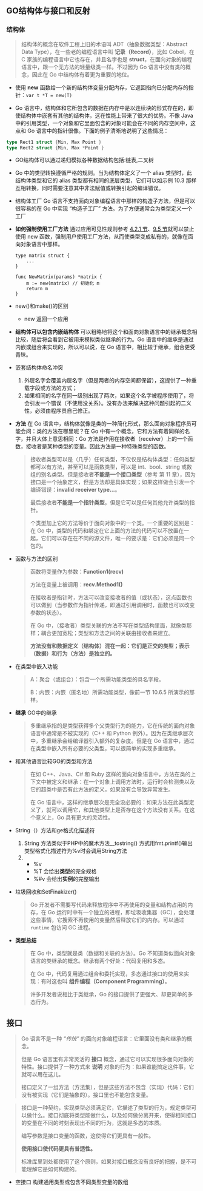 ## GO结构体与接口和反射

### 结构体

> 结构体的概念在软件工程上旧的术语叫 ADT（抽象数据类型：Abstract Data Type），在一些老的编程语言中叫 **记录（Record）**，比如 Cobol，在 C 家族的编程语言中它也存在，并且名字也是 **struct**，在面向对象的编程语言中，跟一个无方法的轻量级类一样。不过因为 Go 语言中没有类的概念，因此在 Go 中结构体有着更为重要的地位。

- 使用 **new** 函数给一个新的结构体变量分配内存，它返回指向已分配内存的指针：`var t *T = new(T)`

- Go 语言中，结构体和它所包含的数据在内存中是以连续块的形式存在的，即使结构体中嵌套有其他的结构体，这在性能上带来了很大的优势。不像 Java 中的引用类型，一个对象和它里面包含的对象可能会在不同的内存空间中，这点和 Go 语言中的指针很像。下面的例子清晰地说明了这些情况：

```go
type Rect1 struct {Min, Max Point }
type Rect2 struct {Min, Max *Point }
```

- GO结构体可以通过递归模拟各种数据结构包括:链表,二叉树

- Go 中的类型转换遵循严格的规则。当为结构体定义了一个 alias 类型时，此结构体类型和它的 alias 类型都有相同的底层类型，它们可以如示例 10.3 那样互相转换，同时需要注意其中非法赋值或转换引起的编译错误。

- 结构体工厂  Go 语言不支持面向对象编程语言中那样的构造子方法，但是可以很容易的在 Go 中实现 “构造子工厂” 方法。为了方便通常会为类型定义一个工厂

- **如何强制使用工厂方法**  通过应用可见性规则参考 [4.2.1 节](https://golangcaff.com/docs/the-way-to-go/the-basic-structure-and-elements-of-the-go-program/25)、[9.5 节](https://golangcaff.com/docs/the-way-to-go/92-regexp-package/74)就可以禁止使用 new 函数，强制用户使用工厂方法，从而使类型变成私有的，就像在面向对象语言中那样。

  ~~~
  type matrix struct {
      ...
  }
  
  func NewMatrix(params) *matrix {
      m := new(matrix) // 初始化 m
      return m
  }
  ~~~

- new()和make()的区别

  - new 返回一个应用



- **结构体可以包含内嵌结构体** 可以粗略地将这个和面向对象语言中的继承概念相比较，随后将会看到它被用来模拟类似继承的行为。Go 语言中的继承是通过内嵌或组合来实现的，所以可以说，在 Go 语言中，相比较于继承，组合更受青睐。

- 嵌套结构体命名冲突

  1. 外层名字会覆盖内层名字（但是两者的内存空间都保留），这提供了一种重载字段或方法的方式；
  2. 如果相同的名字在同一级别出现了两次，如果这个名字被程序使用了，将会引发一个错误（不使用没关系）。没有办法来解决这种问题引起的二义性，必须由程序员自己修正。

- **方法**  在 Go 语言中，结构体就像是类的一种简化形式，那么面向对象程序员可能会问：类的方法在哪里呢？在 Go 中有一个概念，它和方法有着同样的名字，并且大体上意思相同：Go 方法是作用在接收者（receiver）上的一个函数，接收者是某种类型的变量。因此方法是一种特殊类型的函数。

  > 接收者类型可以是（几乎）任何类型，不仅仅是结构体类型：任何类型都可以有方法，甚至可以是函数类型，可以是 int、bool、string 或数组的别名类型。但是接收者**不能是一个接口类型**（参考 第 11 章），因为接口是一个抽象定义，但是方法却是具体实现；如果这样做会引发一个编译错误：**invalid receiver type…**。
  >
  > 最后接收者**不能是一个指针类型**，但是它可以是任何其他允许类型的指针。
  >
  > 个类型加上它的方法等价于面向对象中的一个类。一个重要的区别是：在 Go 中，类型的代码和绑定在它上面的方法的代码可以不放置在一起，它们可以存在在不同的源文件，唯一的要求是：它们必须是同一个包的。

- 函数与方法的区别

  > 函数将变量作为参数：**Function1(recv)**
  >
  > 方法在变量上被调用：**recv.Method1()**
  >
  > 在接收者是指针时，方法可以改变接收者的值（或状态），这点函数也可以做到（当参数作为指针传递，即通过引用调用时，函数也可以改变参数的状态）。
  >
  > 在 Go 中，（接收者）类型关联的方法不写在类型结构里面，就像类那样；耦合更加宽松；类型和方法之间的关联由接收者来建立。
  >
  > **方法没有和数据定义（结构体）混在一起：它们是正交的类型；表示（数据）和行为（方法）是独立的。**

- 在类型中嵌入功能

  > A：聚合（或组合）：包含一个所需功能类型的具名字段。
  >
  > B：内嵌：内嵌（匿名地）所需功能类型，像前一节 10.6.5 所演示的那样。
  >
  > 

- **继承** GO中的继承

  > 多重继承指的是类型获得多个父类型行为的能力，它在传统的面向对象语言中通常是不被实现的（C++ 和 Python 例外）。因为在类继承层次中，多重继承会给编译器引入额外的复杂度。但是在 Go 语言中，通过在类型中嵌入所有必要的父类型，可以很简单的实现多重继承。

- 和其他语言比较GO的类型和方法

  > 在如 C++、Java、C# 和 Ruby 这样的面向对象语言中，方法在类的上下文中被定义和继承：在一个对象上调用方法时，运行时会检测类以及它的超类中是否有此方法的定义，如果没有会导致异常发生。
  >
  > 在 Go 语言中，这样的继承层次是完全没必要的：如果方法在此类型定义了，就可以调用它，和其他类型上是否存在这个方法没有关系。在这个意义上，Go 具有更大的灵活性。

- String（）方法和ge格式化描述符

  1. String 方法类似于PHP中的魔术方法__tostring()   方式用fmt.printf()输出类型格式化描述符为%v时会调用String方法
  2. - %v
     - %T  会给出**类型**的完全规格
     - %#v  会给出**实例**的完整输出

- 垃圾回收和SetFinakizer()

  > Go 开发者不需要写代码来释放程序中不再使用的变量和结构占用的内存，在 Go 运行时中有一个独立的进程，即垃圾收集器（GC），会处理这些事情，它搜索不再使用的变量然后释放它们的内存。可以通过 `runtime` 包访问 GC 进程。

- **类型总结**

  > 在 Go 中，类型就是类（数据和关联的方法）。Go 不知道类似面向对象语言的类继承的概念。继承有两个好处：代码复用和多态。
  >
  > 在 Go 中，代码复用通过组合和委托实现，多态通过接口的使用来实现：有时这也叫 **组件编程（Component Programming）**。
  >
  > 许多开发者说相比于类继承，Go 的接口提供了更强大、却更简单的多态行为。



## 接口

> Go 语言不是一种 *“传统”* 的面向对象编程语言：它里面没有类和继承的概念。
>
> 但是 Go 语言里有非常灵活的 **接口** 概念，通过它可以实现很多面向对象的特性。接口提供了一种方式来 **说明** 对象的行为：如果谁能搞定这件事，它就可以用在这儿。
>
> 接口定义了一组方法（方法集），但是这些方法不包含（实现）代码：它们没有被实现（它们是抽象的）。接口里也不能包含变量。









> 接口是一种契约，实现类型必须满足它，它描述了类型的行为，规定类型可以做什么。接口彻底将类型能做什么，以及如何做分离开来，使得相同接口的变量在不同的时刻表现出不同的行为，这就是多态的本质。
>
> 编写参数是接口变量的函数，这使得它们更具有一般性。
>
> **使用接口使代码更具有普适性。**
>
> 标准库里到处都使用了这个原则，如果对接口概念没有良好的把握，是不可能理解它是如何构建的。





- 空接口   构建通用类型或包含不同类型变量的数组   